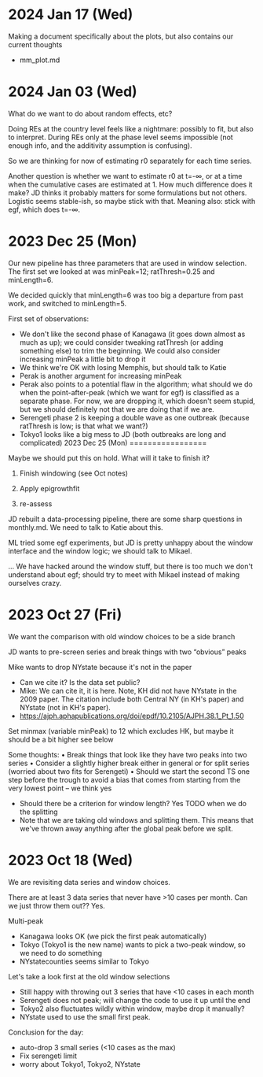 
2024 Jan 17 (Wed)
=================

Making a document specifically about the plots, but also contains our current thoughts
* mm_plot.md

2024 Jan 03 (Wed)
=================

What do we want to do about random effects, etc?

Doing REs at the country level feels like a nightmare: possibly to fit, but also to interpret. During REs only at the phase level seems impossible (not enough info, and the additivity assumption is confusing).

So we are thinking for now of estimating r0 separately for each time series.

Another question is whether we want to estimate r0 at t=-∞, or at a time when the cumulative cases are estimated at 1. How much difference does it make? JD thinks it probably matters for some formulations but not others. Logistic seems stable-ish, so maybe stick with that. Meaning also: stick with egf, which does t=-∞.

2023 Dec 25 (Mon)
=================

Our new pipeline has three parameters that are used in window selection. The first set we looked at was minPeak=12; ratThresh=0.25 and minLength=6.

We decided quickly that minLength=6 was too big a departure from past work, and switched to minLength=5.

First set of observations:
* We don't like the second phase of Kanagawa (it goes down almost as much as up); we could consider tweaking ratThresh (or adding something else) to trim the beginning. We could also consider increasing minPeak a little bit to drop it
* We think we're OK with losing Memphis, but should talk to Katie
* Perak is another argument for increasing minPeak
* Perak also points to a potential flaw in the algorithm; what should we do when the point-after-peak (which we want for egf) is classified as a separate phase. For now, we are dropping it, which doesn't seem stupid, but we should definitely not that we are doing that if we are.
* Serengeti phase 2 is keeping a double wave as one outbreak (because ratThresh is low; is that what we want?)
* Tokyo1 looks like a big mess to JD (both outbreaks are long and complicated)
2023 Dec 25 (Mon)
=================

Maybe we should put this on hold. What will it take to finish it?

1) Finish windowing (see Oct notes)

2) Apply epigrowthfit

3) re-assess

JD rebuilt a data-processing pipeline, there are some sharp questions in monthly.md. We need to talk to Katie about this.

ML tried some egf experiments, but JD is pretty unhappy about the window interface and the window logic; we should talk to Mikael.

… We have hacked around the window stuff, but there is too much we don't understand about egf; should try to meet with Mikael instead of making ourselves crazy.

2023 Oct 27 (Fri)
=================

We want the comparison with old window choices to be a side branch

JD wants to pre-screen series and break things with two “obvious” peaks

Mike wants to drop NYstate because it's not in the paper
* Can we cite it? Is the data set public?
* Mike: We can cite it, it is here. Note, KH did not have NYstate in the 2009 paper. The citation include both Central NY (in KH's paper) and NYstate (not in KH's paper). 
* https://ajph.aphapublications.org/doi/epdf/10.2105/AJPH.38.1_Pt_1.50


Set minmax (variable minPeak) to 12 which excludes HK, but maybe it should be a bit higher see below

Some thoughts:
• Break things that look like they have two peaks into two series
• Consider a slightly higher break either in general or for split series (worried about two fits for Serengeti)
• Should we start the second TS one step before the trough to avoid a bias that comes from starting from the very lowest point – we think yes
* Should there be a criterion for window length? Yes TODO when we do the splitting
* Note that we are taking old windows and splitting them. This means that we've thrown away anything after the global peak before we split.

2023 Oct 18 (Wed)
=================
We are revisiting data series and window choices.

There are at least 3 data series that never have >10 cases per month. Can we just throw them out?? Yes.

Multi-peak
* Kanagawa looks OK (we pick the first peak automatically)
* Tokyo (Tokyo1 is the new name) wants to pick a two-peak window, so we need to do something
* NYstatecounties seems similar to Tokyo

Let's take a look first at the old window selections
* Still happy with throwing out 3 series that have <10 cases in each month
* Serengeti does not peak; will change the code to use it up until the end
* Tokyo2 also fluctuates wildly within window, maybe drop it manually?
* NYstate used to use the small first peak.

Conclusion for the day:
* auto-drop 3 small series (<10 cases as the max)
* Fix serengeti limit
* worry about Tokyo1, Tokyo2, NYstate
